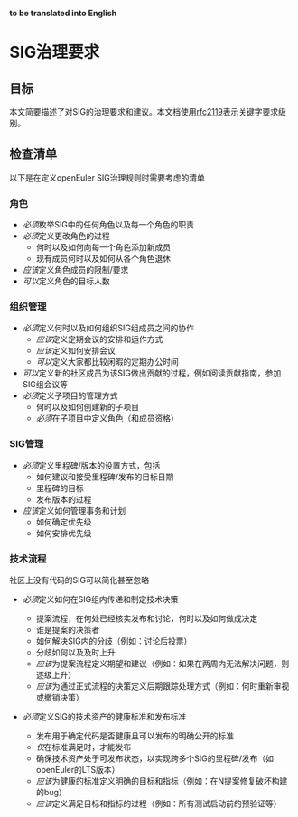 **to be translated into English**

# SIG治理要求



## 目标


本文简要描述了对SIG的治理要求和建议。本文档使用[rfc2119](https://www.ietf.org/rfc/rfc2119.txt)表示关键字要求级别。



## 检查清单


以下是在定义openEuler SIG治理规则时需要考虑的清单



### 角色

+ *必须*枚举SIG中的任何角色以及每一个角色的职责
+ *必须*定义更改角色的过程
  + 何时以及如何向每一个角色添加新成员
  + 现有成员何时以及如何从各个角色退休
+ *应该*定义角色成员的限制/要求
+ *可以*定义角色的目标人数



### 组织管理

+ *必须*定义何时以及如何组织SIG组成员之间的协作
  + *应该*定义定期会议的安排和运作方式
  + *应该*定义如何安排会议
  + *可以*定义大家都比较闲暇的定期办公时间
+ *可以*定义新的社区成员为该SIG做出贡献的过程，例如阅读贡献指南，参加SIG组会议等
+ *必须*定义子项目的管理方式
  + 何时以及如何创建新的子项目
  + *必须*在子项目中定义角色（和成员资格） 



### SIG管理

+ *必须*定义里程碑/版本的设置方式，包括
  + 如何建议和接受里程碑/发布的目标日期
  + 里程碑的目标
  + 发布版本的过程
+ *应该*定义如何管理事务和计划
  + 如何确定优先级
  + 如何安排优先级



### 技术流程

社区上没有代码的SIG可以简化甚至忽略

+ *必须*定义如何在SIG组内传递和制定技术决策
  + 提案流程，在何处已经核实发布和讨论，何时以及如何做成决定
  + 谁是提案的决策者
  + 如何解决SIG内的分歧（例如：讨论后投票）
  + 分歧如何以及及时上升
  + *应该*为提案流程定义期望和建议（例如：如果在两周内无法解决问题，则逐级上升）
  + *应该*为通过正式流程的决策定义后期跟踪处理方式（例如：何时重新审视或撤销决策）

+ *必须*定义SIG的技术资产的健康标准和发布标准
  + 发布用于确定代码是否健康且可以发布的明确公开的标准
  + *仅*在标准满足时，才能发布
  + 确保技术资产处于可发布状态，以实现跨多个SIG的里程碑/发布（如openEuler的LTS版本）
  + *应该*为健康的标准定义明确的目标和指标（例如：在N提案修复破坏构建的bug）
  + *应该*定义满足目标和指标的过程（例如：所有测试启动前的预验证等）